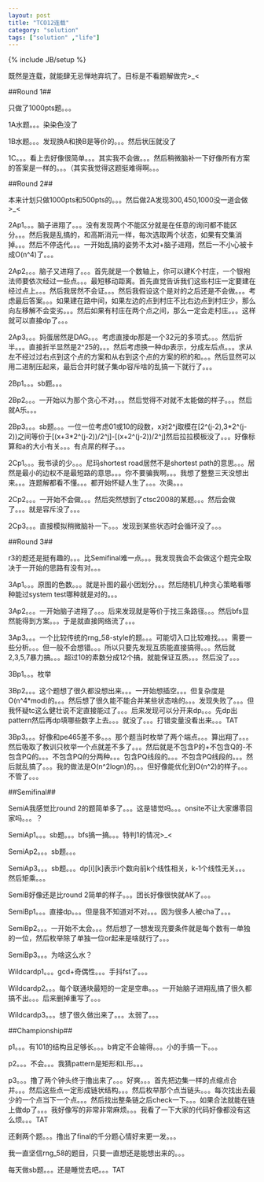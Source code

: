 ```yaml
---
layout: post
title: "TCO12连载"
category: "solution"
tags: ["solution" ,"life"]
---
```

{% include JB/setup %}

既然是连载，就能肆无忌惮地弃坑了。目标是不看题解做完>_<

##Round 1##

只做了1000pts题。。。

1A水题。。。染染色没了

1B水题。。。发现换A和换B是等价的。。。然后状压就没了

1C。。。看上去好像很简单。。。其实我不会做。。。然后稍微脑补一下好像所有方案的答案是一样的。。。（其实我觉得这题挺难得啊。。。

##Round 2##

本来计划只做1000pts和500pts的。。。然后做2A发现300,450,1000没一道会做>_<

2Ap1。。。脑子进翔了。。。没有发现两个不能区分就是在任意的询问都不能区分。。。然后我是乱搞的，和高斯消元一样，每次选取两个状态，如果有交集消掉。。。然后不停迭代。。。一开始乱搞的姿势不太对+脑子进翔，然后一不小心被卡成O(n^4)了。。。

2Ap2。。。脑子又进翔了。。。首先就是一个数轴上，你可以建K个村庄，一个银袍法师要依次经过一些点。。。最短移动距离。首先直觉告诉我们这些村庄一定要建在经过点上。。。然后我居然不会证。。。然后我假设这个是对的之后还是不会做。。。考虑最后答案。。。如果建在路中间，如果左边的点到村庄不比右边点到村庄少，那么向左移解不会变劣。。。然后如果有村庄在两个点之间，那么一定会走村庄。。。这样就可以直接dp了。。。

2Ap3。。。妈蛋居然是DAG。。。考虑直接dp那是一个32元的多项式。。。然后折半。。。直接折半显然是2^25的。。。然后考虑换一种dp表示，分成左后点。。。求从左不经过过右点到这个点的方案和从右到这个点的方案的积的和。。。然后显然可以用二进制压起来，最后合并时就子集dp容斥啥的乱搞一下就行了。。。

2Bp1。。。sb题。。。

2Bp2。。。一开始以为那个贪心不对。。。然后觉得不对就不太能做的样子。。。然后就A乐。。。

2Bp3。。。sb题。。。一位一位考虑01或10的段数，x对2^j取模在\[2^(j-2),3\*2^(j-2))之间等价于\[(x+3\*2^(j-2))/2^j\]-\[(x+2^(j-2))/2^j\]然后拉拉模板没了。。。好像标算和a的大小有关。。。有点屌的样子。。。

2Cp1。。。我书读的少。。。尼玛shortest road居然不是shortest path的意思。。。居然是最小的边权不是最短路的意思。。。你不要骗我啊。。。我想了整整三天没想出来。。。连题解都看不懂。。。都开始怀疑人生了。。。次奥。。。

2Cp2。。。一开始不会做。。。然后突然想到了ctsc2008的某题。。。然后会做了。。。就是容斥没了。。。

2Cp3。。。直接模拟稍微脑补一下。。。发现到某些状态时会循环没了。。。

##Round 3##

r3的题还是挺有趣的。。。比Semifinal难一点。。。我发现我会不会做这个题完全取决于一开始的思路有没有对。。。

3Ap1。。。原图的色数。。。就是补图的最小团划分。。。然后随机几种贪心策略看哪种能过system test哪种就是对的。。。

3Ap2。。。一开始脑子进翔了。。。后来发现就是等价于找三条路径。。。然后bfs显然能得到方案。。。于是就直接网络流了。。。

3Ap3。。。一个比较传统的rng_58-style的题。。。可能切入口比较难找。。。需要一些分析。。。但一般不会想错。。。所以只要先发现互质能直接搞得。。。然后就2,3,5,7暴力搞。。。超过10的素数分成12个搞，就能保证互质。。。然后没了。。。

3Bp1。。。枚举

3Bp2。。。这个题想了很久都没想出来。。。一开始想插空。。。但复杂度是O(n^4\*mod)的。。。然后想了很久能不能合并某些状态啥的。。。发现失败了。。。但我怀疑tc这么健壮说不定直接能过了。。。后来发现可以分开来dp。。。先dp出pattern然后再dp填哪些数字上去。。。就没了。。。打错变量没看出来。。。TAT

3Bp3。。。好像和pe465差不多。。。那个题当时枚举了两个端点。。。算出翔了。。。然后吸取了教训只枚举一个点就差不多了。。。然后就是不包含P的+不包含Q的-不包含PQ的。。。不包含PQ的分两种。。。包含PQ线段的。。。不包含PQ线段的。。。然后就乱搞了。。。我的做法是O(n^2logn)的。。。但好像能优化到O(n^2)的样子。。。不管了。。。

##Semifinal##

SemiA我感觉比round 2的题简单多了。。。这是错觉吗。。。onsite不让大家爆零回家吗。。。？

SemiAp1。。。sb题。。。bfs搞一搞。。。特判1的情况>_<

SemiAp2。。。sb题。。。

SemiAp3。。。sb题。。。dp\[i\]\[k\]表示i个数向前k个线性相关，k-1个线性无关。。。然后矩乘。。。

SemiB好像还是比round 2简单的样子。。。团长好像很快就AK了。。。

SemiBp1。。。直接dp。。。但是我不知道对不对。。。因为很多人被cha了。。。

SemiBp2。。。一开始不太会。。。然后想了一想发现充要条件就是每个数有一单独的一位，然后枚举除了单独一位or起来是啥就行了。。。

SemiBp3。。。为啥这么水？

Wildcardp1。。。gcd+奇偶性。。。手抖fst了。。。

Wildcardp2。。。每个联通块最短的一定是空串。。。一开始脑子进翔乱搞了很久都搞不出。。。后来删掉重写了。。。

Wildcardp3。。。想了很久做出来了。。。太弱了。。。

##Championship##

p1。。。有101的结构且足够长。。。b肯定不会输得。。。小的手搞一下。。。

p2。。。不会。。。我猜pattern是矩形和L形。。。

p3。。。撸了两个钟头终于撸出来了。。。好爽。。。首先把边集一样的点缩点合并。。。然后这些点一定形成链状结构。。。然后枚举那个点当链头。。。每次找出去最少的一个点当下一个点。。。然后找出整条链之后check一下。。。如果合法就能在链上做dp了。。。我好像写的非常非常麻烦。。。我看了一下大家的代码好像都没有这么烦。。。TAT

还剩两个题。。。撸出了final的千分题心情好来更一发。。。

我一直坚信rng_58的题目，只要一直想还是能想出来的。。。

每天做sb题。。。还是睡觉去吧。。。TAT